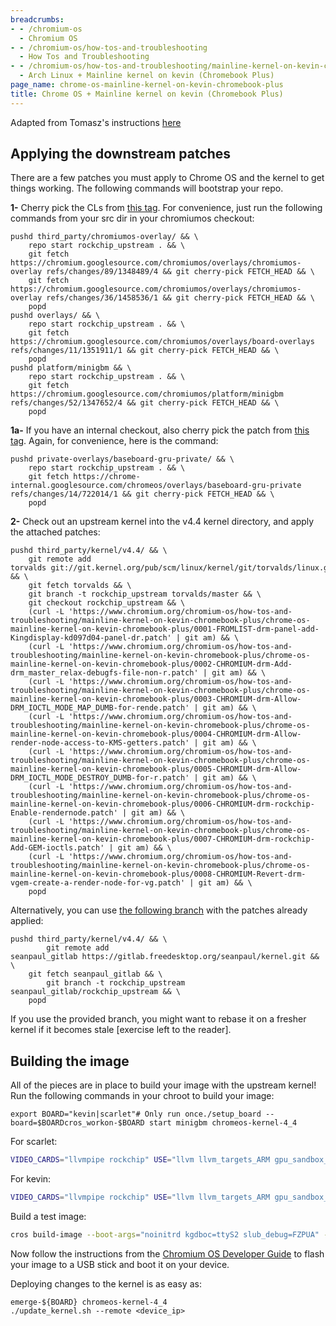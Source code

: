 ```yaml
---
breadcrumbs:
- - /chromium-os
  - Chromium OS
- - /chromium-os/how-tos-and-troubleshooting
  - How Tos and Troubleshooting
- - /chromium-os/how-tos-and-troubleshooting/mainline-kernel-on-kevin-chromebook-plus
  - Arch Linux + Mainline kernel on kevin (Chromebook Plus)
page_name: chrome-os-mainline-kernel-on-kevin-chromebook-plus
title: Chrome OS + Mainline kernel on kevin (Chromebook Plus)
---
```


Adapted from Tomasz's instructions
[here](https://bugs.chromium.org/p/chromium/issues/detail?id=907715#c7)

## Applying the downstream patches

There are a few patches you must apply to Chrome OS and the kernel to get things
working. The following commands will bootstrap your repo.

**1-** Cherry pick the CLs from [this
ta](https://chromium-review.googlesource.com/q/hashtag:%2522scarlet-upstream%2522+status:open)g.
For convenience, just run the following commands from your src dir in your
chromiumos checkout:

```none
pushd third_party/chromiumos-overlay/ && \
    repo start rockchip_upstream . && \
    git fetch https://chromium.googlesource.com/chromiumos/overlays/chromiumos-overlay refs/changes/89/1348489/4 && git cherry-pick FETCH_HEAD && \
    git fetch https://chromium.googlesource.com/chromiumos/overlays/chromiumos-overlay refs/changes/36/1458536/1 && git cherry-pick FETCH_HEAD && \
    popd
pushd overlays/ && \
    repo start rockchip_upstream . && \
    git fetch https://chromium.googlesource.com/chromiumos/overlays/board-overlays refs/changes/11/1351911/1 && git cherry-pick FETCH_HEAD && \
    popd
pushd platform/minigbm && \
    repo start rockchip_upstream . && \
    git fetch https://chromium.googlesource.com/chromiumos/platform/minigbm refs/changes/52/1347652/4 && git cherry-pick FETCH_HEAD && \
    popd
```

**1a-** If you have an internal checkout, also cherry pick the patch from [this
tag](https://chrome-internal-review.googlesource.com/q/hashtag:%2522scarlet-upstream%2522+status:open).
Again, for convenience, here is the command:

```none
pushd private-overlays/baseboard-gru-private/ && \
    repo start rockchip_upstream . && \
    git fetch https://chrome-internal.googlesource.com/chromeos/overlays/baseboard-gru-private refs/changes/14/722014/1 && git cherry-pick FETCH_HEAD && \
    popd
```

**2-** Check out an upstream kernel into the v4.4 kernel directory, and apply
the attached patches:

```none
pushd third_party/kernel/v4.4/ && \
    git remote add torvalds git://git.kernel.org/pub/scm/linux/kernel/git/torvalds/linux.git && \
    git fetch torvalds && \
    git branch -t rockchip_upstream torvalds/master && \
    git checkout rockchip_upstream && \
    (curl -L 'https://www.chromium.org/chromium-os/how-tos-and-troubleshooting/mainline-kernel-on-kevin-chromebook-plus/chrome-os-mainline-kernel-on-kevin-chromebook-plus/0001-FROMLIST-drm-panel-add-Kingdisplay-kd097d04-panel-dr.patch' | git am) && \
    (curl -L 'https://www.chromium.org/chromium-os/how-tos-and-troubleshooting/mainline-kernel-on-kevin-chromebook-plus/chrome-os-mainline-kernel-on-kevin-chromebook-plus/0002-CHROMIUM-drm-Add-drm_master_relax-debugfs-file-non-r.patch' | git am) && \
    (curl -L 'https://www.chromium.org/chromium-os/how-tos-and-troubleshooting/mainline-kernel-on-kevin-chromebook-plus/chrome-os-mainline-kernel-on-kevin-chromebook-plus/0003-CHROMIUM-drm-Allow-DRM_IOCTL_MODE_MAP_DUMB-for-rende.patch' | git am) && \
    (curl -L 'https://www.chromium.org/chromium-os/how-tos-and-troubleshooting/mainline-kernel-on-kevin-chromebook-plus/chrome-os-mainline-kernel-on-kevin-chromebook-plus/0004-CHROMIUM-drm-Allow-render-node-access-to-KMS-getters.patch' | git am) && \
    (curl -L 'https://www.chromium.org/chromium-os/how-tos-and-troubleshooting/mainline-kernel-on-kevin-chromebook-plus/chrome-os-mainline-kernel-on-kevin-chromebook-plus/0005-CHROMIUM-drm-Allow-DRM_IOCTL_MODE_DESTROY_DUMB-for-r.patch' | git am) && \
    (curl -L 'https://www.chromium.org/chromium-os/how-tos-and-troubleshooting/mainline-kernel-on-kevin-chromebook-plus/chrome-os-mainline-kernel-on-kevin-chromebook-plus/0006-CHROMIUM-drm-rockchip-Enable-rendernode.patch' | git am) && \
    (curl -L 'https://www.chromium.org/chromium-os/how-tos-and-troubleshooting/mainline-kernel-on-kevin-chromebook-plus/chrome-os-mainline-kernel-on-kevin-chromebook-plus/0007-CHROMIUM-drm-rockchip-Add-GEM-ioctls.patch' | git am) && \
    (curl -L 'https://www.chromium.org/chromium-os/how-tos-and-troubleshooting/mainline-kernel-on-kevin-chromebook-plus/chrome-os-mainline-kernel-on-kevin-chromebook-plus/0008-CHROMIUM-Revert-drm-vgem-create-a-render-node-for-vg.patch' | git am) && \
    popd
```

Alternatively, you can use [the following
branch](https://gitlab.freedesktop.org/seanpaul/kernel/tree/rockchip_upstream)
with the patches already applied:

```none
pushd third_party/kernel/v4.4/ && \
        git remote add seanpaul_gitlab https://gitlab.freedesktop.org/seanpaul/kernel.git && \
    git fetch seanpaul_gitlab && \
        git branch -t rockchip_upstream seanpaul_gitlab/rockchip_upstream && \
    popd
```

If you use the provided branch, you might want to rebase it on a fresher kernel
if it becomes stale \[exercise left to the reader\].

## Building the image

All of the pieces are in place to build your image with the upstream kernel! Run
the following commands in your chroot to build your image:

```none
export BOARD="kevin|scarlet"# Only run once./setup_board --board=$BOARDcros_workon-$BOARD start minigbm chromeos-kernel-4_4
```

For scarlet:

```bash
VIDEO_CARDS="llvmpipe rockchip" USE="llvm llvm_targets_ARM gpu_sandbox_failures_not_fatal -gpu_sandbox_start_early -tpm2 mocktpm $USE" cros build-packages --board=$BOARD
```

For kevin:

```bash
VIDEO_CARDS="llvmpipe rockchip" USE="llvm llvm_targets_ARM gpu_sandbox_failures_not_fatal -gpu_sandbox_start_early $USE" cros build-packages --board=$BOARD
```

Build a test image:

```bash
cros build-image --boot-args="noinitrd kgdboc=ttyS2 slub_debug=FZPUA" --enable-serial=ttyS2 --board=${BOARD} --no-enable-rootfs-verification test
```

Now follow the instructions from the [Chromium OS Developer
Guide](https://chromium.googlesource.com/chromiumos/docs/+/HEAD/developer_guide.md#Installing-Chromium-OS-on-your-Device)
to flash your image to a USB stick and boot it on your device.

Deploying changes to the kernel is as easy as:

```none
emerge-${BOARD} chromeos-kernel-4_4
./update_kernel.sh --remote <device_ip>
```
